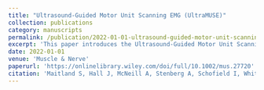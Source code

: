 ```yaml
---
title: "Ultrasound-Guided Motor Unit Scanning EMG (UltraMUSE)"
collection: publications
category: manuscripts
permalink: /publication/2022-01-01-ultrasound-guided-motor-unit-scanning-emg-ultramuse
excerpt: 'This paper introduces the Ultrasound-Guided Motor Unit Scanning EMG (UltraMUSE), a novel technique in the field of electromyography.'
date: 2022-01-01
venue: 'Muscle & Nerve'
paperurl: 'https://onlinelibrary.wiley.com/doi/full/10.1002/mus.27720'
citation: 'Maitland S, Hall J, McNeill A, Stenberg A, Schofield I, Whittaker R. (2022). &quot;Ultrasound-Guided Motor Unit Scanning EMG (UltraMUSE).&quot; <i>Muscle & Nerve</i>. In press.'
---
```

